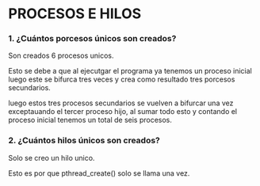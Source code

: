 # PROCESOS E HILOS

### 1. ¿Cuántos porcesos únicos son creados?

Son creados 6 procesos unicos. 

Esto se debe a que al ejecutgar el programa ya tenemos un proceso inicial luego este se bifurca tres veces y crea como resultado tres porcesos secundarios.

luego estos tres procesos secundarios se vuelven a bifurcar una vez exceptauando el tercer proceso hijo, al sumar todo esto y contando el proceso inicial tenemos un total de seis procesos.


### 2. ¿Cuántos hilos únicos son creados?

Solo se creo un hilo unico.

Esto es por que pthread_create() solo se llama una vez.


